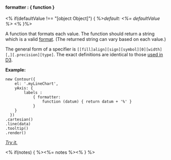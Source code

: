 #### **formatter** : { function }

<% if(defaultValue !== "[object Object]") { %>*default: <%= defaultValue %>* <% }%>

A function that formats each value. The function should return a string which is a valid [format](#config_config.yAxis.labels.format). (The returned string can vary based on each value.)

The general form of a specifier is `[​[fill]align][sign][symbol][0][width][,][.precision][type]`. The exact definitions are identical to those [used in D3](https://github.com/mbostock/d3/wiki/Formatting#wiki-d3_format).

**Example:**

    new Contour({
        el: '.myLineChart',
        yAxis: { 
            labels : 
                { formatter: 
                    function (datum) { return datum + '%' }
                }
        }
      })
    .cartesian()
    .line(data)
    .tooltip()
    .render()

*[Try it.](http://jsfiddle.net/gh/get/library/pure/forio/contour/tree/master/src/documentation/fiddle/config.yAxis.labels.formatter/)*

<% if(notes) { %><%= notes %><% } %>

